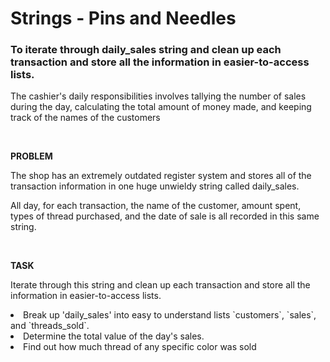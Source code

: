 <h1>Strings - Pins and Needles</h1>
<h3>To iterate through daily_sales string and clean up each transaction and store all the information in easier-to-access lists.
</h3>


<p> The cashier's daily responsibilities involves tallying the number of sales during the day, calculating the total amount of money made, and keeping track of the names of the customers 
</p>

<br>
<p><b>PROBLEM</b></p>
<p>The shop has an extremely outdated register system and stores all of the transaction information in one huge unwieldy string called daily_sales.</p>

<p>All day, for each transaction, the name of the customer, amount spent, types of thread purchased, and the date of sale is all recorded in this same string. 
</p>

<br>

<p><b>TASK </b></p>
<p>Iterate through this string and clean up each transaction and store all the information in easier-to-access lists.</p>

<li>Break up 'daily_sales' into easy to understand lists `customers`, `sales`, and `threads_sold`.</li>

<li>Determine the total value of the day's sales.</li>

<li>Find out how much thread of any specific color was sold</li>
